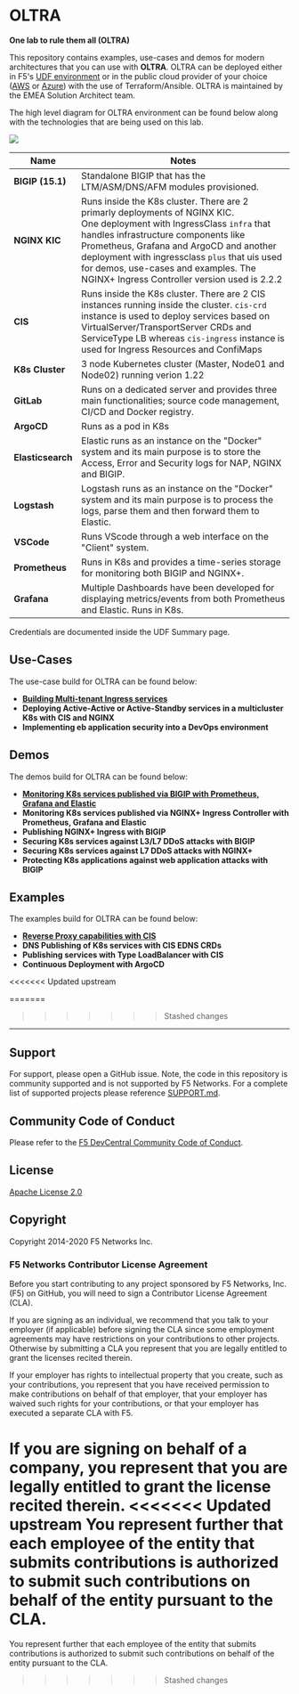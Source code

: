 # OLTRA
**One lab to rule them all (OLTRA)**

This repository contains examples, use-cases and demos for modern architectures that you can use with **OLTRA**. OLTRA can be deployed either in F5's [UDF environment](https://udf.f5.com/b/94afd04b-a46b-4429-b2e1-2b3ac9813579) or in the public cloud provider of your choice ([AWS](/deployment/aws) or [Azure](/deployment/azure)) with the use of Terraform/Ansible. OLTRA is maintained by the EMEA Solution Architect team.

The high level diagram for OLTRA environment can be found below along with the technologies that are being used on this lab.

<img src="https://raw.githubusercontent.com/skenderidis/f5-ingress-lab/main/setup/images/udf-lab.png">


| Name | Notes |
|---|---|
| **BIGIP (15.1)** |  Standalone BIGIP that has the LTM/ASM/DNS/AFM modules provisioned. | 
| **NGINX KIC** | Runs inside the K8s cluster. There are 2 primarly deployments of NGINX KIC. <br>One deployment with IngressClass `infra` that handles infrastructure components like Prometheus, Grafana and ArgoCD and another deployment with ingressclass `plus` that uis used for demos, use-cases and examples. The NGINX+ Ingress Controller version used is 2.2.2 |
| **CIS** |  Runs inside the K8s cluster. There are 2 CIS instances running inside the cluster. `cis-crd` instance is used to deploy services based on VirtualServer/TransportServer CRDs and ServiceType LB whereas `cis-ingress` instance is used for Ingress Resources and ConfiMaps |
| **K8s Cluster** | 3 node Kubernetes cluster (Master, Node01 and Node02) running verion 1.22|
| **GitLab** | Runs on a dedicated server and provides three main functionalities; source code management, CI/CD and Docker registry. |
| **ArgoCD** | Runs as a pod in K8s |
| **Elasticsearch** | Elastic runs as an instance on the "Docker" system and its main purpose is to store the Access, Error and Security logs for NAP, NGINX and BIGIP.   |
| **Logstash** | Logstash runs as an instance on the "Docker" system and its main purpose is to process the logs, parse them and then forward them to Elastic.   |
| **VSCode** | Runs VScode through a web interface on the "Client" system. |
| **Prometheus** | Runs in K8s and provides a time-series storage for monitoring both BIGIP and NGINX+. |
| **Grafana** | Multiple Dashboards have been developed for displaying metrics/events from both Prometheus and Elastic. Runs in K8s. |

Credentials are documented inside the UDF Summary page.

## Use-Cases
The use-case build for OLTRA can be found below:

- [**Building Multi-tenant Ingress services**](use-cases/multi-tenancy/README.md)
- **Deploying Active-Active or Active-Standby services in a multicluster K8s with CIS and NGINX** <br>
- **Implementing eb application security into a DevOps environment**


## Demos
The demos build for OLTRA can be found below:

- [**Monitoring K8s services published via BIGIP with Prometheus, Grafana and Elastic**](demos/bigip-monitoring/README.md)
- **Monitoring K8s services published via NGINX+ Ingress Controller with Prometheus, Grafana and Elastic** <br>
- **Publishing NGINX+ Ingress with BIGIP** <br>
- **Securing K8s services against L3/L7 DDoS attacks with BIGIP** <br>
- **Securing K8s services against L7 DDoS attacks with NGINX+** <br>
- **Protecting K8s applications against web application attacks with BIGIP** <br>


## Examples
The examples build for OLTRA can be found below:

- [**Reverse Proxy capabilities with CIS**](examples/cis/README.md)
- **DNS Publishing of K8s services with CIS EDNS CRDs** <br>
- **Publishing services with Type LoadBalancer with CIS** <br>
- **Continuous Deployment with ArgoCD** <br>

<<<<<<< Updated upstream


=======
>>>>>>> Stashed changes
---

## Support
For support, please open a GitHub issue.  Note, the code in this repository is community supported and is not supported by F5 Networks.  For a complete list of supported projects please reference [SUPPORT.md](SUPPORT.md).

## Community Code of Conduct
Please refer to the [F5 DevCentral Community Code of Conduct](code_of_conduct.md).

## License
[Apache License 2.0](LICENSE)

## Copyright
Copyright 2014-2020 F5 Networks Inc.


### F5 Networks Contributor License Agreement

Before you start contributing to any project sponsored by F5 Networks, Inc. (F5) on GitHub, you will need to sign a Contributor License Agreement (CLA).

If you are signing as an individual, we recommend that you talk to your employer (if applicable) before signing the CLA since some employment agreements may have restrictions on your contributions to other projects.
Otherwise by submitting a CLA you represent that you are legally entitled to grant the licenses recited therein.

If your employer has rights to intellectual property that you create, such as your contributions, you represent that you have received permission to make contributions on behalf of that employer, that your employer has waived such rights for your contributions, or that your employer has executed a separate CLA with F5.

If you are signing on behalf of a company, you represent that you are legally entitled to grant the license recited therein.
<<<<<<< Updated upstream
You represent further that each employee of the entity that submits contributions is authorized to submit such contributions on behalf of the entity pursuant to the CLA.
=======
You represent further that each employee of the entity that submits contributions is authorized to submit such contributions on behalf of the entity pursuant to the CLA.
>>>>>>> Stashed changes
